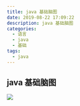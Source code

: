 ```yaml
---
title: java 基础脑图
date: 2019-08-22 17:09:22
description: java 基础脑图
categories:
  - 语言
  - java
  - 基础
tags:
  - java
---
```


## java 基础脑图

![](https://raw.githubusercontent.com/jiangwei618/note/master/assets/image/java基础脑图.md-2019-08-06-15-11-16.png)
